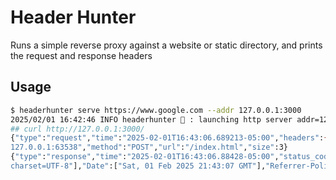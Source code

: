# Header Hunter

Runs a simple reverse proxy against a website or static directory, and prints
the request and response headers

## Usage

```bash
$ headerhunter serve https://www.google.com --addr 127.0.0.1:3000
2025/02/01 16:42:46 INFO headerhunter 🫨 : launching http server addr=127.0.0.1:3000
## curl http://127.0.0.1:3000/
{"type":"request","time":"2025-02-01T16:43:06.689213-05:00","headers":{"Accept":["*/*"],"Content-Length":["3"],"Content-Type":["application/x-www-form-urlencoded"],"User-Agent":["curl/8.7.1"]},"remote_addr":"
127.0.0.1:63538","method":"POST","url":"/index.html","size":3}
{"type":"response","time":"2025-02-01T16:43:06.88428-05:00","status_code":404,"headers":{"Alt-Svc":["h3=\":443\"; ma=2592000,h3-29=\":443\"; ma=2592000"],"Content-Length":["1571"],"Content-Type":["text/html;
charset=UTF-8"],"Date":["Sat, 01 Feb 2025 21:43:07 GMT"],"Referrer-Policy":["no-referrer"]},"method":"POST","url":"/index.html","size":1571}
```
